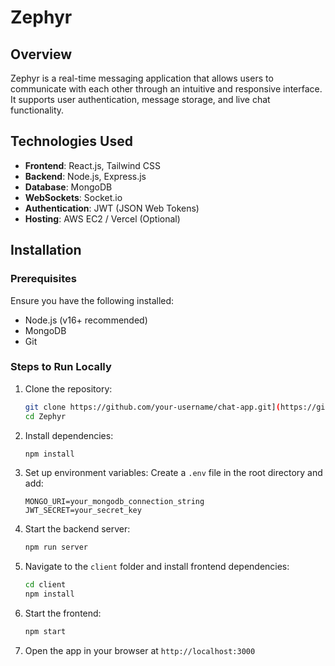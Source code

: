 # Zephyr

## Overview
Zephyr is a real-time messaging application that allows users to communicate with each other through an intuitive and responsive interface. It supports user authentication, message storage, and live chat functionality.

## Technologies Used
- **Frontend**: React.js, Tailwind CSS
- **Backend**: Node.js, Express.js
- **Database**: MongoDB
- **WebSockets**: Socket.io
- **Authentication**: JWT (JSON Web Tokens)
- **Hosting**: AWS EC2 / Vercel (Optional)

## Installation

### Prerequisites
Ensure you have the following installed:
- Node.js (v16+ recommended)
- MongoDB
- Git

### Steps to Run Locally
1. Clone the repository:
   ```sh
   git clone https://github.com/your-username/chat-app.git](https://github.com/Ashvanth-kumar/Zephyr.git
   cd Zephyr
   ```

2. Install dependencies:
   ```sh
   npm install
   ```

3. Set up environment variables:
   Create a `.env` file in the root directory and add:
   ```env
   MONGO_URI=your_mongodb_connection_string
   JWT_SECRET=your_secret_key
   ```

4. Start the backend server:
   ```sh
   npm run server
   ```

5. Navigate to the `client` folder and install frontend dependencies:
   ```sh
   cd client
   npm install
   ```

6. Start the frontend:
   ```sh
   npm start
   ```

7. Open the app in your browser at `http://localhost:3000`

